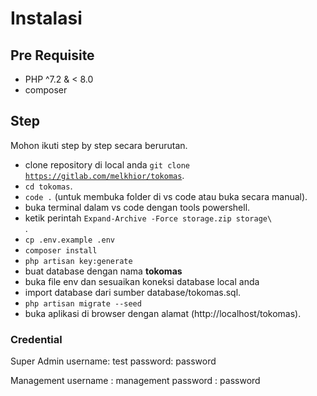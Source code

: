 # Instalasi

## Pre Requisite

-   PHP ^7.2 & < 8.0
-   composer

## Step

Mohon ikuti step by step secara berurutan.

-   clone repository di local anda <code>git clone https://gitlab.com/melkhior/tokomas</code>.
-   <code>cd tokomas</code>.
-   <code>code .</code> (untuk membuka folder di vs code atau buka secara manual).
-   buka terminal dalam vs code dengan tools powershell.
-   ketik perintah <code>Expand-Archive -Force storage.zip storage\ </code>.
-   <code>cp .env.example .env</code>
-   <code>composer install</code>
-   <code>php artisan key:generate</code>
-   buat database dengan nama <strong>tokomas</strong>
-   buka file env dan sesuaikan koneksi database local anda
-   import database dari sumber database/tokomas.sql.
-   <code>php artisan migrate --seed</code>
-   buka aplikasi di browser dengan alamat (http://localhost/tokomas).

### Credential

Super Admin
username: test
password: password

Management
username : management
password : password
